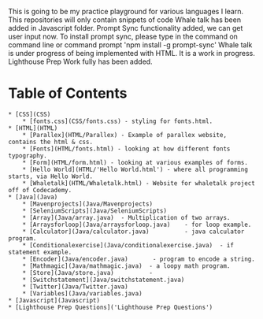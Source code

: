This is going to be my practice playground for various languages I learn. This repositories will only contain snippets of code
Whale talk has been added in Javascript folder. Prompt Sync functionality added, we can get user input now. To install prompt sync, please type in the command on command line or command prompt  'npm install -g prompt-sync' 
Whale talk is under progress of being implemented with HTML. It is a work in progress. 
Lighthouse Prep Work fully has been added.

# Table of Contents
    * [CSS](CSS) 
        * [fonts.css](CSS/fonts.css) - styling for fonts.html.
    * [HTML](HTML) 
        * [Parallex](HTML/Parallex) - Example of parallex website, contains the html & css.
        * [Fonts](HTML/fonts.html) - looking at how different fonts typography.
        * [Form](HTML/form.html) - looking at various examples of forms.
        * [Hello World](HTML/'Hello World.html') - where all programming starts, via Hello World.
        * [Whaletalk](HTML/Whaletalk.html) - Website for whaletalk project off of Codecademy. 
    * [Java](Java)
        * [Mavenprojects](Java/Mavenprojects)
        * [SeleniumScripts](Java/SeleniumScripts)
        * [Array](Java/array.java)  - Multiplication of two arrays.
        * [Arraysforloop](Java/arraysforloop.java)    - for loop example.
        * [Calculator](Java/calculator.java)          - java calculator program.
        * [Conditionalexercise](Java/conditionalexercise.java)  - if statement example.
        * [Encoder](Java/encoder.java)       - program to encode a string.
        * [Mathmagic](Java/mathmagic.java)  - a loopy math program.
        * [Store](Java/store.java)          - 
        * [Switchstatement](Java/switchstatement.java)
        * [Twitter](Java/Twitter.java)
        * [Variables](Java/variables.java)
    * [Javascript](Javascript)
    * [Lighthouse Prep Questions]('Lighthouse Prep Questions')
